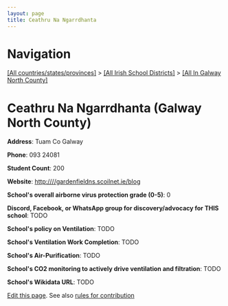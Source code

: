 ```yaml
---
layout: page
title: Ceathru Na Ngarrdhanta
---
```

# Navigation

[[All countries/states/provinces]](../../..) > [[All Irish School Districts]](../..) > [[All In Galway North County]](..)

# Ceathru Na Ngarrdhanta (Galway North County)

**Address**: Tuam Co Galway

**Phone**: 093 24081

**Student Count**: 200

**Website**: <http:////gardenfieldns.scoilnet.ie/blog>

**School's overall airborne virus protection grade (0-5)**: 0

**Discord, Facebook, or WhatsApp group for discovery/advocacy for THIS school**: TODO

**School's policy on Ventilation**: TODO

**School's Ventilation Work Completion**: TODO

**School's Air-Purification**: TODO

**School's CO2 monitoring to actively drive ventilation and filtration**: TODO

**School's Wikidata URL**: TODO


[Edit this page](https://github.com/ventilate-schools/Ireland/edit/main/./Galway_North_County/Ceathru_Na_Ngarrdhanta.md). See also [rules for contribution](../../../contribution-rules/)